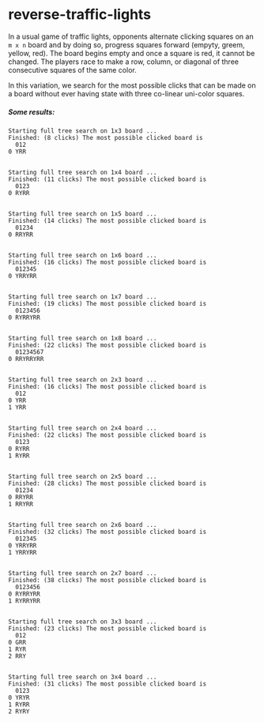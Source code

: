 # reverse-traffic-lights

In a usual game of traffic lights, opponents alternate clicking squares on an `m x n` board and by doing so, progress squares forward (empyty, greem, yellow, red). The board begins empty and once a square is red, it cannot be changed. The players race to make a row, column, or diagonal of three consecutive squares of the same color.

In this variation, we search for the most possible clicks that can be made on a board without ever having state with three co-linear uni-color squares.

##### Some results:

```
Starting full tree search on 1x3 board ...
Finished: (8 clicks) The most possible clicked board is 
  012
0 YRR


Starting full tree search on 1x4 board ...
Finished: (11 clicks) The most possible clicked board is 
  0123
0 RYRR


Starting full tree search on 1x5 board ...
Finished: (14 clicks) The most possible clicked board is 
  01234
0 RRYRR


Starting full tree search on 1x6 board ...
Finished: (16 clicks) The most possible clicked board is 
  012345
0 YRRYRR


Starting full tree search on 1x7 board ...
Finished: (19 clicks) The most possible clicked board is 
  0123456
0 RYRRYRR


Starting full tree search on 1x8 board ...
Finished: (22 clicks) The most possible clicked board is 
  01234567
0 RRYRRYRR


Starting full tree search on 2x3 board ...
Finished: (16 clicks) The most possible clicked board is 
  012
0 YRR
1 YRR


Starting full tree search on 2x4 board ...
Finished: (22 clicks) The most possible clicked board is 
  0123
0 RYRR
1 RYRR


Starting full tree search on 2x5 board ...
Finished: (28 clicks) The most possible clicked board is 
  01234
0 RRYRR
1 RRYRR


Starting full tree search on 2x6 board ...
Finished: (32 clicks) The most possible clicked board is 
  012345
0 YRRYRR
1 YRRYRR


Starting full tree search on 2x7 board ...
Finished: (38 clicks) The most possible clicked board is 
  0123456
0 RYRRYRR
1 RYRRYRR


Starting full tree search on 3x3 board ...
Finished: (23 clicks) The most possible clicked board is 
  012
0 GRR
1 RYR
2 RRY


Starting full tree search on 3x4 board ...
Finished: (31 clicks) The most possible clicked board is 
  0123
0 YRYR
1 RYRR
2 RYRY

```
